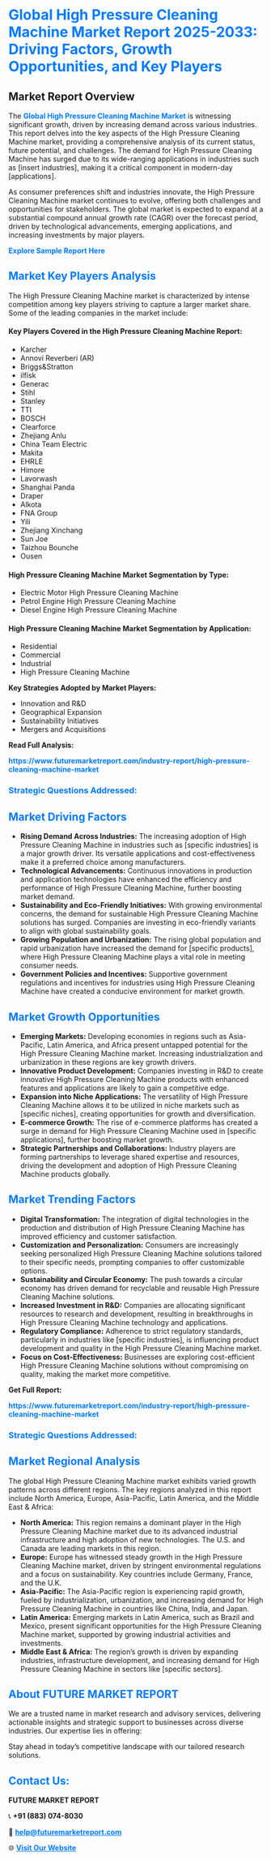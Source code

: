 <h1 style="color: #007BFF;">Global High Pressure Cleaning Machine Market Report 2025-2033: Driving Factors, Growth Opportunities, and Key Players</h1>

<section id="overview">
<h2>Market Report Overview</h2>
<p>The <a href="https://www.futuremarketreport.com/industry-report/high-pressure-cleaning-machine-market" style="color: #007BFF; text-decoration: none;"><strong>Global High Pressure Cleaning Machine Market</strong></a> is witnessing significant growth, driven by increasing demand across various industries. This report delves into the key aspects of the High Pressure Cleaning Machine market, providing a comprehensive analysis of its current status, future potential, and challenges. The demand for High Pressure Cleaning Machine has surged due to its wide-ranging applications in industries such as [insert industries], making it a critical component in modern-day [applications].</p>
<p>As consumer preferences shift and industries innovate, the High Pressure Cleaning Machine market continues to evolve, offering both challenges and opportunities for stakeholders. The global market is expected to expand at a substantial compound annual growth rate (CAGR) over the forecast period, driven by technological advancements, emerging applications, and increasing investments by major players.</p>
</section>

<section id="overview">
<p><a href="https://www.futuremarketreport.com/request-sample/reportId=124368" style="color: #007BFF; text-decoration: none;"><strong>Explore Sample Report Here</strong></a></p>
</section>

<section id="key-players">
<h2 style="color: #007BFF;">Market Key Players Analysis</h2>
<p>The High Pressure Cleaning Machine market is characterized by intense competition among key players striving to capture a larger market share. Some of the leading companies in the market include:</p>
<h4>Key Players Covered in the High Pressure Cleaning Machine Report:</h4>
<ul><li>Karcher</li><li>Annovi Reverberi (AR)</li><li>Briggs&amp;Stratton</li><li>ilfisk</li><li>Generac</li><li>Stihl</li><li>Stanley</li><li>TTI</li><li>BOSCH</li><li>Clearforce</li><li>Zhejiang Anlu</li><li>China Team Electric</li><li>Makita</li><li>EHRLE</li><li>Himore</li><li>Lavorwash</li><li>Shanghai Panda</li><li>Draper</li><li>Alkota</li><li>FNA Group</li><li>Yili</li><li>Zhejiang Xinchang</li><li>Sun Joe</li><li>Taizhou Bounche</li><li>Ousen</li></ul>
<h4>High Pressure Cleaning Machine Market Segmentation by Type:</h4>
<ul><li>Electric Motor High Pressure Cleaning Machine</li><li>Petrol Engine High Pressure Cleaning Machine</li><li>Diesel Engine High Pressure Cleaning Machine</li></ul>

<h4>High Pressure Cleaning Machine Market Segmentation by Application:</h4>
<ul><li>Residential</li><li>Commercial</li><li>Industrial</li><li>High Pressure Cleaning Machine</li></ul>
<p><strong>Key Strategies Adopted by Market Players:</strong></p>
<ul>
<li>Innovation and R&D</li>
<li>Geographical Expansion</li>
<li>Sustainability Initiatives</li>
<li>Mergers and Acquisitions</li>
</ul>
</section>

<section>
<p><strong>Read Full Analysis: </strong></p><a href="https://www.futuremarketreport.com/industry-report/high-pressure-cleaning-machine-market" style="color: #007BFF; text-decoration: none;"><strong>https://www.futuremarketreport.com/industry-report/high-pressure-cleaning-machine-market</strong></a>
<h3 style="color: #007BFF;">Strategic Questions Addressed:</h3>
</section>

<section id="driving-factors">
<h2 style="color: #007BFF;">Market Driving Factors</h2>
<ul>
<li><strong>Rising Demand Across Industries:</strong> The increasing adoption of High Pressure Cleaning Machine in industries such as [specific industries] is a major growth driver. Its versatile applications and cost-effectiveness make it a preferred choice among manufacturers.</li>
<li><strong>Technological Advancements:</strong> Continuous innovations in production and application technologies have enhanced the efficiency and performance of High Pressure Cleaning Machine, further boosting market demand.</li>
<li><strong>Sustainability and Eco-Friendly Initiatives:</strong> With growing environmental concerns, the demand for sustainable High Pressure Cleaning Machine solutions has surged. Companies are investing in eco-friendly variants to align with global sustainability goals.</li>
<li><strong>Growing Population and Urbanization:</strong> The rising global population and rapid urbanization have increased the demand for [specific products], where High Pressure Cleaning Machine plays a vital role in meeting consumer needs.</li>
<li><strong>Government Policies and Incentives:</strong> Supportive government regulations and incentives for industries using High Pressure Cleaning Machine have created a conducive environment for market growth.</li>
</ul>
</section>

<section id="growth-opportunities">
<h2 style="color: #007BFF;">Market Growth Opportunities</h2>
<ul>
<li><strong>Emerging Markets:</strong> Developing economies in regions such as Asia-Pacific, Latin America, and Africa present untapped potential for the High Pressure Cleaning Machine market. Increasing industrialization and urbanization in these regions are key growth drivers.</li>
<li><strong>Innovative Product Development:</strong> Companies investing in R&D to create innovative High Pressure Cleaning Machine products with enhanced features and applications are likely to gain a competitive edge.</li>
<li><strong>Expansion into Niche Applications:</strong> The versatility of High Pressure Cleaning Machine allows it to be utilized in niche markets such as [specific niches], creating opportunities for growth and diversification.</li>
<li><strong>E-commerce Growth:</strong> The rise of e-commerce platforms has created a surge in demand for High Pressure Cleaning Machine used in [specific applications], further boosting market growth.</li>
<li><strong>Strategic Partnerships and Collaborations:</strong> Industry players are forming partnerships to leverage shared expertise and resources, driving the development and adoption of High Pressure Cleaning Machine products globally.</li>
</ul>
</section>

<section id="trending-factors">
<h2 style="color: #007BFF;">Market Trending Factors</h2>
<ul>
<li><strong>Digital Transformation:</strong> The integration of digital technologies in the production and distribution of High Pressure Cleaning Machine has improved efficiency and customer satisfaction.</li>
<li><strong>Customization and Personalization:</strong> Consumers are increasingly seeking personalized High Pressure Cleaning Machine solutions tailored to their specific needs, prompting companies to offer customizable options.</li>
<li><strong>Sustainability and Circular Economy:</strong> The push towards a circular economy has driven demand for recyclable and reusable High Pressure Cleaning Machine solutions.</li>
<li><strong>Increased Investment in R&D:</strong> Companies are allocating significant resources to research and development, resulting in breakthroughs in High Pressure Cleaning Machine technology and applications.</li>
<li><strong>Regulatory Compliance:</strong> Adherence to strict regulatory standards, particularly in industries like [specific industries], is influencing product development and quality in the High Pressure Cleaning Machine market.</li>
<li><strong>Focus on Cost-Effectiveness:</strong> Businesses are exploring cost-efficient High Pressure Cleaning Machine solutions without compromising on quality, making the market more competitive.</li>
</ul>
</section>

<section>
<p><strong>Get Full Report: </strong></p><a href="https://www.futuremarketreport.com/industry-report/high-pressure-cleaning-machine-market" style="color: #007BFF; text-decoration: none;"><strong>https://www.futuremarketreport.com/industry-report/high-pressure-cleaning-machine-market</strong></a>
<h3 style="color: #007BFF;">Strategic Questions Addressed:</h3>
</section>


<section id="regional-analysis">
<h2 style="color: #007BFF;">Market Regional Analysis</h2>
<p>The global High Pressure Cleaning Machine market exhibits varied growth patterns across different regions. The key regions analyzed in this report include North America, Europe, Asia-Pacific, Latin America, and the Middle East & Africa:</p>
<ul>
<li><strong>North America:</strong> This region remains a dominant player in the High Pressure Cleaning Machine market due to its advanced industrial infrastructure and high adoption of new technologies. The U.S. and Canada are leading markets in this region.</li>
<li><strong>Europe:</strong> Europe has witnessed steady growth in the High Pressure Cleaning Machine market, driven by stringent environmental regulations and a focus on sustainability. Key countries include Germany, France, and the U.K.</li>
<li><strong>Asia-Pacific:</strong> The Asia-Pacific region is experiencing rapid growth, fueled by industrialization, urbanization, and increasing demand for High Pressure Cleaning Machine in countries like China, India, and Japan.</li>
<li><strong>Latin America:</strong> Emerging markets in Latin America, such as Brazil and Mexico, present significant opportunities for the High Pressure Cleaning Machine market, supported by growing industrial activities and investments.</li>
<li><strong>Middle East & Africa:</strong> The region’s growth is driven by expanding industries, infrastructure development, and increasing demand for High Pressure Cleaning Machine in sectors like [specific sectors].</li>
</ul>
</section>

<footer>
<h2 style="color: #007BFF;">About FUTURE MARKET REPORT</h2>
<p>We are a trusted name in market research and advisory services, delivering actionable insights and strategic support to businesses across diverse industries. Our expertise lies in offering:</p>

<p>Stay ahead in today’s competitive landscape with our tailored research solutions.</p>

<h2 style="color: #007BFF;">Contact Us:</h2>
<p><strong>FUTURE MARKET REPORT</strong></p>
<p>📞 <strong>+91 (883) 074-8030</strong></p>
<p>📧 <strong><a href="mailto:help@futuremarketreport.com" style="color: #007BFF;">help@futuremarketreport.com</a></strong></p>
<p>🌐 <strong><a href="https://www.futuremarketreport.com/" style="color: #007BFF;">Visit Our Website</a></strong></p>
</footer>